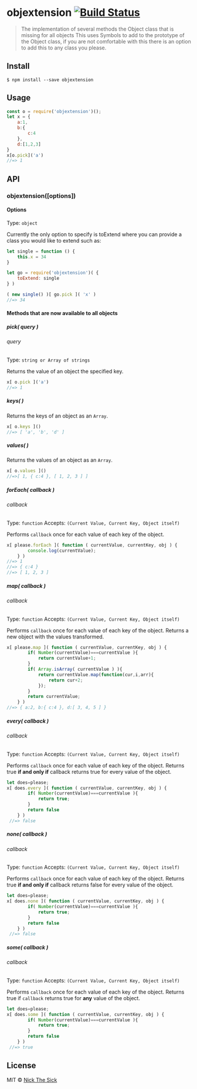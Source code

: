 # objextension [![Build Status](https://travis-ci.org/nperez0111/objExtension.svg?branch=master)](https://travis-ci.org/nperez0111/objExtension)

> The implementation of several methods the Object class that is missing for all objects
> This uses Symbols to add to the prototype of the Object class, if you are not comfortable with this there is an option to add this to any class you please.


## Install

```
$ npm install --save objextension
```


## Usage

```js
const o = require('objextension')();
let x = {
	a:1,
    b:{
    	c:4
    },
    d:[1,2,3]
}
x[o.pick]('a')
//=> 1
```


## API

### objextension([options])

#### Options

Type: `object`

Currently the only option to specify is toExtend where you can provide a class you would like to extend such as:

```js
let single = function () {
    this.x = 34
}

let go = require('objextension')( {
    toExtend: single
} )

( new single() )[ go.pick ]( 'x' )
//=> 34
```

#### Methods that are now available to all objects

##### pick( query )

###### query

Type: `string or Array of strings`

Returns the value of an object the specified key.
```js
x[ o.pick ]('a')
//=> 1
```

##### keys( )

Returns the keys of an object as an `Array`.
```js
x[ o.keys ]()
//=> [ 'a', 'b', 'd' ]
```

##### values( )

Returns the values of an object as an `Array`.
```js
x[ o.values ]()
//=>[ 1, { c:4 }, [ 1, 2, 3 ] ]
```

##### forEach( callback )

###### callback

Type: `function`
Accepts: `(Current Value, Current Key, Object itself)`

Performs `callback` once for each value of each key of the object.
```js
x[ please.forEach ]( function ( currentValue, currentKey, obj ) {
        console.log(currentValue);
    } )
//=> 1
//=> { c:4 }
//=> [ 1, 2, 3 ]
```

##### map( callback )

###### callback

Type: `function`
Accepts: `(Current Value, Current Key, Object itself)`

Performs `callback` once for each value of each key of the object. Returns a new object  with the values transformed.

```js
x[ please.map ]( function ( currentValue, currentKey, obj ) {
        if( Number(currentValue)===currentValue ){
        	return currentValue+1;
        }
        if( Array.isArray( currentValue ) ){
        	return currentValue.map(function(cur,i,arr){
            	return cur+2;
            });
        }
        return currentValue;
    } )
//=> { a:2, b:{ c:4 }, d:[ 3, 4, 5 ] }
```

##### every( callback )

###### callback

Type: `function`
Accepts: `(Current Value, Current Key, Object itself)`

Performs `callback` once for each value of each key of the object. Returns true **if and only if** callback returns true for every value of the object.

```js
let does=please;
x[ does.every ]( function ( currentValue, currentKey, obj ) {
        if( Number(currentValue)===currentValue ){
        	return true;
        }
        return false
    } )
 //=> false
 ```
 
 ##### none( callback )

###### callback

Type: `function`
Accepts: `(Current Value, Current Key, Object itself)`

Performs `callback` once for each value of each key of the object. Returns true **if and only if** callback returns false for every value of the object.

```js
let does=please;
x[ does.none ]( function ( currentValue, currentKey, obj ) {
        if( Number(currentValue)===currentValue ){
        	return true;
        }
        return false
    } )
 //=> false
 ```


##### some( callback )

###### callback

Type: `function`
Accepts: `(Current Value, Current Key, Object itself)`

Performs `callback` once for each value of each key of the object. Returns true if `callback` returns true for **any** value of the object.

```js
let does=please;
x[ does.some ]( function ( currentValue, currentKey, obj ) {
        if( Number(currentValue)===currentValue ){
        	return true;
        }
        return false
    } )
 //=> true
 ```


## License

MIT © [Nick The Sick](http://nickthesick.com)
